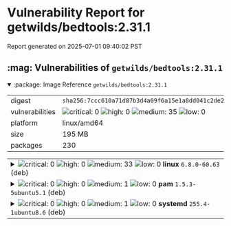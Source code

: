 # Vulnerability Report for getwilds/bedtools:2.31.1

Report generated on 2025-07-01 09:40:02 PST

<h2>:mag: Vulnerabilities of <code>getwilds/bedtools:2.31.1</code></h2>

<details open="true"><summary>:package: Image Reference</strong> <code>getwilds/bedtools:2.31.1</code></summary>
<table>
<tr><td>digest</td><td><code>sha256:7ccc610a71d87b3d4a09f6a15e1a8dd041c2de2ddb0b72423a915ae962785231</code></td><tr><tr><td>vulnerabilities</td><td><img alt="critical: 0" src="https://img.shields.io/badge/critical-0-lightgrey"/> <img alt="high: 0" src="https://img.shields.io/badge/high-0-lightgrey"/> <img alt="medium: 35" src="https://img.shields.io/badge/medium-35-fbb552"/> <img alt="low: 0" src="https://img.shields.io/badge/low-0-lightgrey"/> <!-- unspecified: 0 --></td></tr>
<tr><td>platform</td><td>linux/amd64</td></tr>
<tr><td>size</td><td>195 MB</td></tr>
<tr><td>packages</td><td>230</td></tr>
</table>
</details></table>
</details>

<table>
<tr><td valign="top">
<details><summary><img alt="critical: 0" src="https://img.shields.io/badge/C-0-lightgrey"/> <img alt="high: 0" src="https://img.shields.io/badge/H-0-lightgrey"/> <img alt="medium: 33" src="https://img.shields.io/badge/M-33-fbb552"/> <img alt="low: 0" src="https://img.shields.io/badge/L-0-lightgrey"/> <!-- unspecified: 0 --><strong>linux</strong> <code>6.8.0-60.63</code> (deb)</summary>

<small><code>pkg:deb/ubuntu/linux@6.8.0-60.63?os_distro=noble&os_name=ubuntu&os_version=24.04</code></small><br/>
<a href="https://scout.docker.com/v/CVE-2025-21692?s=ubuntu&n=linux&ns=ubuntu&t=deb&osn=ubuntu&osv=24.04&vr=%3C6.8.0-62.65"><img alt="medium 7.8: CVE--2025--21692" src="https://img.shields.io/badge/CVE--2025--21692-lightgrey?label=medium%207.8&labelColor=fbb552"/></a> 

<table>
<tr><td>Affected range</td><td><code><6.8.0-62.65</code></td></tr>
<tr><td>Fixed version</td><td><code>6.8.0-62.65</code></td></tr>
<tr><td>CVSS Score</td><td><code>7.8</code></td></tr>
<tr><td>CVSS Vector</td><td><code>CVSS:3.1/AV:L/AC:L/PR:L/UI:N/S:U/C:H/I:H/A:H</code></td></tr>
<tr><td>EPSS Score</td><td><code>0.030%</code></td></tr>
<tr><td>EPSS Percentile</td><td><code>7th percentile</code></td></tr>
</table>

<details><summary>Description</summary>
<blockquote>

In the Linux kernel, the following vulnerability has been resolved:  net: sched: fix ets qdisc OOB Indexing  Haowei Yan <g1042620637@gmail.com> found that ets_class_from_arg() can index an Out-Of-Bound class in ets_class_from_arg() when passed clid of 0. The overflow may cause local privilege escalation.  [   18.852298] ------------[ cut here ]------------ [   18.853271] UBSAN: array-index-out-of-bounds in net/sched/sch_ets.c:93:20 [   18.853743] index 18446744073709551615 is out of range for type 'ets_class [16]' [   18.854254] CPU: 0 UID: 0 PID: 1275 Comm: poc Not tainted 6.12.6-dirty #17 [   18.854821] Hardware name: QEMU Standard PC (i440FX + PIIX, 1996), BIOS 1.15.0-1 04/01/2014 [   18.856532] Call Trace: [   18.857441]  <TASK> [   18.858227]  dump_stack_lvl+0xc2/0xf0 [   18.859607]  dump_stack+0x10/0x20 [   18.860908]  __ubsan_handle_out_of_bounds+0xa7/0xf0 [   18.864022]  ets_class_change+0x3d6/0x3f0 [   18.864322]  tc_ctl_tclass+0x251/0x910 [   18.864587]  ? lock_acquire+0x5e/0x140 [   18.865113]  ? __mutex_lock+0x9c/0xe70 [   18.866009]  ? __mutex_lock+0xa34/0xe70 [   18.866401]  rtnetlink_rcv_msg+0x170/0x6f0 [   18.866806]  ? __lock_acquire+0x578/0xc10 [   18.867184]  ? __pfx_rtnetlink_rcv_msg+0x10/0x10 [   18.867503]  netlink_rcv_skb+0x59/0x110 [   18.867776]  rtnetlink_rcv+0x15/0x30 [   18.868159]  netlink_unicast+0x1c3/0x2b0 [   18.868440]  netlink_sendmsg+0x239/0x4b0 [   18.868721]  ____sys_sendmsg+0x3e2/0x410 [   18.869012]  ___sys_sendmsg+0x88/0xe0 [   18.869276]  ? rseq_ip_fixup+0x198/0x260 [   18.869563]  ? rseq_update_cpu_node_id+0x10a/0x190 [   18.869900]  ? trace_hardirqs_off+0x5a/0xd0 [   18.870196]  ? syscall_exit_to_user_mode+0xcc/0x220 [   18.870547]  ? do_syscall_64+0x93/0x150 [   18.870821]  ? __memcg_slab_free_hook+0x69/0x290 [   18.871157]  __sys_sendmsg+0x69/0xd0 [   18.871416]  __x64_sys_sendmsg+0x1d/0x30 [   18.871699]  x64_sys_call+0x9e2/0x2670 [   18.871979]  do_syscall_64+0x87/0x150 [   18.873280]  ? do_syscall_64+0x93/0x150 [   18.874742]  ? lock_release+0x7b/0x160 [   18.876157]  ? do_user_addr_fault+0x5ce/0x8f0 [   18.877833]  ? irqentry_exit_to_user_mode+0xc2/0x210 [   18.879608]  ? irqentry_exit+0x77/0xb0 [   18.879808]  ? clear_bhb_loop+0x15/0x70 [   18.880023]  ? clear_bhb_loop+0x15/0x70 [   18.880223]  ? clear_bhb_loop+0x15/0x70 [   18.880426]  entry_SYSCALL_64_after_hwframe+0x76/0x7e [   18.880683] RIP: 0033:0x44a957 [   18.880851] Code: ff ff e8 fc 00 00 00 66 2e 0f 1f 84 00 00 00 00 00 66 90 f3 0f 1e fa 64 8b 04 25 18 00 00 00 85 c0 75 10 b8 2e 00 00 00 0f 05 <48> 3d 00 f0 ff ff 77 51 c3 48 83 ec 28 89 54 24 1c 48 8974 24 10 [   18.881766] RSP: 002b:00007ffcdd00fad8 EFLAGS: 00000246 ORIG_RAX: 000000000000002e [   18.882149] RAX: ffffffffffffffda RBX: 00007ffcdd010db8 RCX: 000000000044a957 [   18.882507] RDX: 0000000000000000 RSI: 00007ffcdd00fb70 RDI: 0000000000000003 [   18.885037] RBP: 00007ffcdd010bc0 R08: 000000000703c770 R09: 000000000703c7c0 [   18.887203] R10: 0000000000000080 R11: 0000000000000246 R12: 0000000000000001 [   18.888026] R13: 00007ffcdd010da8 R14: 00000000004ca7d0 R15: 0000000000000001 [   18.888395]  </TASK> [   18.888610] ---[ end trace ]---

</blockquote>
</details>

<a href="https://scout.docker.com/v/CVE-2025-21680?s=ubuntu&n=linux&ns=ubuntu&t=deb&osn=ubuntu&osv=24.04&vr=%3C6.8.0-62.65"><img alt="medium 7.8: CVE--2025--21680" src="https://img.shields.io/badge/CVE--2025--21680-lightgrey?label=medium%207.8&labelColor=fbb552"/></a> 

<table>
<tr><td>Affected range</td><td><code><6.8.0-62.65</code></td></tr>
<tr><td>Fixed version</td><td><code>6.8.0-62.65</code></td></tr>
<tr><td>CVSS Score</td><td><code>7.8</code></td></tr>
<tr><td>CVSS Vector</td><td><code>CVSS:3.1/AV:L/AC:L/PR:L/UI:N/S:U/C:H/I:H/A:H</code></td></tr>
<tr><td>EPSS Score</td><td><code>0.018%</code></td></tr>
<tr><td>EPSS Percentile</td><td><code>3rd percentile</code></td></tr>
</table>

<details><summary>Description</summary>
<blockquote>

In the Linux kernel, the following vulnerability has been resolved:  pktgen: Avoid out-of-bounds access in get_imix_entries  Passing a sufficient amount of imix entries leads to invalid access to the pkt_dev->imix_entries array because of the incorrect boundary check.  UBSAN: array-index-out-of-bounds in net/core/pktgen.c:874:24 index 20 is out of range for type 'imix_pkt [20]' CPU: 2 PID: 1210 Comm: bash Not tainted 6.10.0-rc1 #121 Hardware name: QEMU Standard PC (i440FX + PIIX, 1996) Call Trace: <TASK> dump_stack_lvl lib/dump_stack.c:117 __ubsan_handle_out_of_bounds lib/ubsan.c:429 get_imix_entries net/core/pktgen.c:874 pktgen_if_write net/core/pktgen.c:1063 pde_write fs/proc/inode.c:334 proc_reg_write fs/proc/inode.c:346 vfs_write fs/read_write.c:593 ksys_write fs/read_write.c:644 do_syscall_64 arch/x86/entry/common.c:83 entry_SYSCALL_64_after_hwframe arch/x86/entry/entry_64.S:130  Found by Linux Verification Center (linuxtesting.org) with SVACE.  [ fp: allow to fill the array completely; minor changelog cleanup ]

</blockquote>
</details>

<a href="https://scout.docker.com/v/CVE-2024-57951?s=ubuntu&n=linux&ns=ubuntu&t=deb&osn=ubuntu&osv=24.04&vr=%3C6.8.0-62.65"><img alt="medium 7.8: CVE--2024--57951" src="https://img.shields.io/badge/CVE--2024--57951-lightgrey?label=medium%207.8&labelColor=fbb552"/></a> 

<table>
<tr><td>Affected range</td><td><code><6.8.0-62.65</code></td></tr>
<tr><td>Fixed version</td><td><code>6.8.0-62.65</code></td></tr>
<tr><td>CVSS Score</td><td><code>7.8</code></td></tr>
<tr><td>CVSS Vector</td><td><code>CVSS:3.1/AV:L/AC:L/PR:L/UI:N/S:U/C:H/I:H/A:H</code></td></tr>
<tr><td>EPSS Score</td><td><code>0.031%</code></td></tr>
<tr><td>EPSS Percentile</td><td><code>7th percentile</code></td></tr>
</table>

<details><summary>Description</summary>
<blockquote>

In the Linux kernel, the following vulnerability has been resolved:  hrtimers: Handle CPU state correctly on hotplug  Consider a scenario where a CPU transitions from CPUHP_ONLINE to halfway through a CPU hotunplug down to CPUHP_HRTIMERS_PREPARE, and then back to CPUHP_ONLINE:  Since hrtimers_prepare_cpu() does not run, cpu_base.hres_active remains set to 1 throughout. However, during a CPU unplug operation, the tick and the clockevents are shut down at CPUHP_AP_TICK_DYING. On return to the online state, for instance CFS incorrectly assumes that the hrtick is already active, and the chance of the clockevent device to transition to oneshot mode is also lost forever for the CPU, unless it goes back to a lower state than CPUHP_HRTIMERS_PREPARE once.  This round-trip reveals another issue; cpu_base.online is not set to 1 after the transition, which appears as a WARN_ON_ONCE in enqueue_hrtimer().  Aside of that, the bulk of the per CPU state is not reset either, which means there are dangling pointers in the worst case.  Address this by adding a corresponding startup() callback, which resets the stale per CPU state and sets the online flag.  [ tglx: Make the new callback unconditionally available, remove the online modification in the prepare() callback and clear the remaining state in the starting callback instead of the prepare callback ]

</blockquote>
</details>

<a href="https://scout.docker.com/v/CVE-2025-21699?s=ubuntu&n=linux&ns=ubuntu&t=deb&osn=ubuntu&osv=24.04&vr=%3C6.8.0-62.65"><img alt="medium 5.5: CVE--2025--21699" src="https://img.shields.io/badge/CVE--2025--21699-lightgrey?label=medium%205.5&labelColor=fbb552"/></a> 

<table>
<tr><td>Affected range</td><td><code><6.8.0-62.65</code></td></tr>
<tr><td>Fixed version</td><td><code>6.8.0-62.65</code></td></tr>
<tr><td>CVSS Score</td><td><code>5.5</code></td></tr>
<tr><td>CVSS Vector</td><td><code>CVSS:3.1/AV:L/AC:L/PR:L/UI:N/S:U/C:N/I:N/A:H</code></td></tr>
<tr><td>EPSS Score</td><td><code>0.029%</code></td></tr>
<tr><td>EPSS Percentile</td><td><code>6th percentile</code></td></tr>
</table>

<details><summary>Description</summary>
<blockquote>

In the Linux kernel, the following vulnerability has been resolved:  gfs2: Truncate address space when flipping GFS2_DIF_JDATA flag  Truncate an inode's address space when flipping the GFS2_DIF_JDATA flag: depending on that flag, the pages in the address space will either use buffer heads or iomap_folio_state structs, and we cannot mix the two.

</blockquote>
</details>

<a href="https://scout.docker.com/v/CVE-2025-21697?s=ubuntu&n=linux&ns=ubuntu&t=deb&osn=ubuntu&osv=24.04&vr=%3C6.8.0-62.65"><img alt="medium 5.5: CVE--2025--21697" src="https://img.shields.io/badge/CVE--2025--21697-lightgrey?label=medium%205.5&labelColor=fbb552"/></a> 

<table>
<tr><td>Affected range</td><td><code><6.8.0-62.65</code></td></tr>
<tr><td>Fixed version</td><td><code>6.8.0-62.65</code></td></tr>
<tr><td>CVSS Score</td><td><code>5.5</code></td></tr>
<tr><td>CVSS Vector</td><td><code>CVSS:3.1/AV:L/AC:L/PR:L/UI:N/S:U/C:N/I:N/A:H</code></td></tr>
<tr><td>EPSS Score</td><td><code>0.029%</code></td></tr>
<tr><td>EPSS Percentile</td><td><code>6th percentile</code></td></tr>
</table>

<details><summary>Description</summary>
<blockquote>

In the Linux kernel, the following vulnerability has been resolved:  drm/v3d: Ensure job pointer is set to NULL after job completion  After a job completes, the corresponding pointer in the device must be set to NULL. Failing to do so triggers a warning when unloading the driver, as it appears the job is still active. To prevent this, assign the job pointer to NULL after completing the job, indicating the job has finished.

</blockquote>
</details>

<a href="https://scout.docker.com/v/CVE-2025-21694?s=ubuntu&n=linux&ns=ubuntu&t=deb&osn=ubuntu&osv=24.04&vr=%3C6.8.0-62.65"><img alt="medium 5.5: CVE--2025--21694" src="https://img.shields.io/badge/CVE--2025--21694-lightgrey?label=medium%205.5&labelColor=fbb552"/></a> 

<table>
<tr><td>Affected range</td><td><code><6.8.0-62.65</code></td></tr>
<tr><td>Fixed version</td><td><code>6.8.0-62.65</code></td></tr>
<tr><td>CVSS Score</td><td><code>5.5</code></td></tr>
<tr><td>CVSS Vector</td><td><code>CVSS:3.1/AV:L/AC:L/PR:L/UI:N/S:U/C:N/I:N/A:H</code></td></tr>
<tr><td>EPSS Score</td><td><code>0.029%</code></td></tr>
<tr><td>EPSS Percentile</td><td><code>6th percentile</code></td></tr>
</table>

<details><summary>Description</summary>
<blockquote>

In the Linux kernel, the following vulnerability has been resolved:  fs/proc: fix softlockup in __read_vmcore (part 2)  Since commit 5cbcb62dddf5 ("fs/proc: fix softlockup in __read_vmcore") the number of softlockups in __read_vmcore at kdump time have gone down, but they still happen sometimes.  In a memory constrained environment like the kdump image, a softlockup is not just a harmless message, but it can interfere with things like RCU freeing memory, causing the crashdump to get stuck.  The second loop in __read_vmcore has a lot more opportunities for natural sleep points, like scheduling out while waiting for a data write to happen, but apparently that is not always enough.  Add a cond_resched() to the second loop in __read_vmcore to (hopefully) get rid of the softlockups.

</blockquote>
</details>

<a href="https://scout.docker.com/v/CVE-2025-21690?s=ubuntu&n=linux&ns=ubuntu&t=deb&osn=ubuntu&osv=24.04&vr=%3C6.8.0-62.65"><img alt="medium 5.5: CVE--2025--21690" src="https://img.shields.io/badge/CVE--2025--21690-lightgrey?label=medium%205.5&labelColor=fbb552"/></a> 

<table>
<tr><td>Affected range</td><td><code><6.8.0-62.65</code></td></tr>
<tr><td>Fixed version</td><td><code>6.8.0-62.65</code></td></tr>
<tr><td>CVSS Score</td><td><code>5.5</code></td></tr>
<tr><td>CVSS Vector</td><td><code>CVSS:3.1/AV:L/AC:L/PR:L/UI:N/S:U/C:N/I:N/A:H</code></td></tr>
<tr><td>EPSS Score</td><td><code>0.071%</code></td></tr>
<tr><td>EPSS Percentile</td><td><code>22nd percentile</code></td></tr>
</table>

<details><summary>Description</summary>
<blockquote>

In the Linux kernel, the following vulnerability has been resolved:  scsi: storvsc: Ratelimit warning logs to prevent VM denial of service  If there's a persistent error in the hypervisor, the SCSI warning for failed I/O can flood the kernel log and max out CPU utilization, preventing troubleshooting from the VM side. Ratelimit the warning so it doesn't DoS the VM.

</blockquote>
</details>

<a href="https://scout.docker.com/v/CVE-2025-21689?s=ubuntu&n=linux&ns=ubuntu&t=deb&osn=ubuntu&osv=24.04&vr=%3C6.8.0-62.65"><img alt="medium 5.5: CVE--2025--21689" src="https://img.shields.io/badge/CVE--2025--21689-lightgrey?label=medium%205.5&labelColor=fbb552"/></a> 

<table>
<tr><td>Affected range</td><td><code><6.8.0-62.65</code></td></tr>
<tr><td>Fixed version</td><td><code>6.8.0-62.65</code></td></tr>
<tr><td>CVSS Score</td><td><code>5.5</code></td></tr>
<tr><td>CVSS Vector</td><td><code>CVSS:3.1/AV:L/AC:L/PR:L/UI:N/S:U/C:N/I:N/A:H</code></td></tr>
<tr><td>EPSS Score</td><td><code>0.029%</code></td></tr>
<tr><td>EPSS Percentile</td><td><code>6th percentile</code></td></tr>
</table>

<details><summary>Description</summary>
<blockquote>

In the Linux kernel, the following vulnerability has been resolved:  USB: serial: quatech2: fix null-ptr-deref in qt2_process_read_urb()  This patch addresses a null-ptr-deref in qt2_process_read_urb() due to an incorrect bounds check in the following:  if (newport > serial->num_ports) { dev_err(&port->dev, "%s - port change to invalid port: %i\n", __func__, newport); break; }  The condition doesn't account for the valid range of the serial->port buffer, which is from 0 to serial->num_ports - 1. When newport is equal to serial->num_ports, the assignment of "port" in the following code is out-of-bounds and NULL:  serial_priv->current_port = newport; port = serial->port[serial_priv->current_port];  The fix checks if newport is greater than or equal to serial->num_ports indicating it is out-of-bounds.

</blockquote>
</details>

<a href="https://scout.docker.com/v/CVE-2025-21684?s=ubuntu&n=linux&ns=ubuntu&t=deb&osn=ubuntu&osv=24.04&vr=%3C6.8.0-62.65"><img alt="medium 5.5: CVE--2025--21684" src="https://img.shields.io/badge/CVE--2025--21684-lightgrey?label=medium%205.5&labelColor=fbb552"/></a> 

<table>
<tr><td>Affected range</td><td><code><6.8.0-62.65</code></td></tr>
<tr><td>Fixed version</td><td><code>6.8.0-62.65</code></td></tr>
<tr><td>CVSS Score</td><td><code>5.5</code></td></tr>
<tr><td>CVSS Vector</td><td><code>CVSS:3.1/AV:L/AC:L/PR:L/UI:N/S:U/C:N/I:N/A:H</code></td></tr>
<tr><td>EPSS Score</td><td><code>0.009%</code></td></tr>
<tr><td>EPSS Percentile</td><td><code>1st percentile</code></td></tr>
</table>

<details><summary>Description</summary>
<blockquote>

In the Linux kernel, the following vulnerability has been resolved:  gpio: xilinx: Convert gpio_lock to raw spinlock  irq_chip functions may be called in raw spinlock context. Therefore, we must also use a raw spinlock for our own internal locking.  This fixes the following lockdep splat:  [    5.349336] ============================= [    5.353349] [ BUG: Invalid wait context ] [    5.357361] 6.13.0-rc5+ #69 Tainted: G        W [    5.363031] ----------------------------- [    5.367045] kworker/u17:1/44 is trying to lock: [    5.371587] ffffff88018b02c0 (&chip->gpio_lock){....}-{3:3}, at: xgpio_irq_unmask (drivers/gpio/gpio-xilinx.c:433 (discriminator 8)) [    5.380079] other info that might help us debug this: [    5.385138] context-{5:5} [    5.387762] 5 locks held by kworker/u17:1/44: [    5.392123] #0: ffffff8800014958 ((wq_completion)events_unbound){+.+.}-{0:0}, at: process_one_work (kernel/workqueue.c:3204) [    5.402260] #1: ffffffc082fcbdd8 (deferred_probe_work){+.+.}-{0:0}, at: process_one_work (kernel/workqueue.c:3205) [    5.411528] #2: ffffff880172c900 (&dev->mutex){....}-{4:4}, at: __device_attach (drivers/base/dd.c:1006) [    5.419929] #3: ffffff88039c8268 (request_class#2){+.+.}-{4:4}, at: __setup_irq (kernel/irq/internals.h:156 kernel/irq/manage.c:1596) [    5.428331] #4: ffffff88039c80c8 (lock_class#2){....}-{2:2}, at: __setup_irq (kernel/irq/manage.c:1614) [    5.436472] stack backtrace: [    5.439359] CPU: 2 UID: 0 PID: 44 Comm: kworker/u17:1 Tainted: G W          6.13.0-rc5+ #69 [    5.448690] Tainted: [W]=WARN [    5.451656] Hardware name: xlnx,zynqmp (DT) [    5.455845] Workqueue: events_unbound deferred_probe_work_func [    5.461699] Call trace: [    5.464147] show_stack+0x18/0x24 C [    5.467821] dump_stack_lvl (lib/dump_stack.c:123) [    5.471501] dump_stack (lib/dump_stack.c:130) [    5.474824] __lock_acquire (kernel/locking/lockdep.c:4828 kernel/locking/lockdep.c:4898 kernel/locking/lockdep.c:5176) [    5.478758] lock_acquire (arch/arm64/include/asm/percpu.h:40 kernel/locking/lockdep.c:467 kernel/locking/lockdep.c:5851 kernel/locking/lockdep.c:5814) [    5.482429] _raw_spin_lock_irqsave (include/linux/spinlock_api_smp.h:111 kernel/locking/spinlock.c:162) [    5.486797] xgpio_irq_unmask (drivers/gpio/gpio-xilinx.c:433 (discriminator 8)) [    5.490737] irq_enable (kernel/irq/internals.h:236 kernel/irq/chip.c:170 kernel/irq/chip.c:439 kernel/irq/chip.c:432 kernel/irq/chip.c:345) [    5.494060] __irq_startup (kernel/irq/internals.h:241 kernel/irq/chip.c:180 kernel/irq/chip.c:250) [    5.497645] irq_startup (kernel/irq/chip.c:270) [    5.501143] __setup_irq (kernel/irq/manage.c:1807) [    5.504728] request_threaded_irq (kernel/irq/manage.c:2208)

</blockquote>
</details>

<a href="https://scout.docker.com/v/CVE-2025-21683?s=ubuntu&n=linux&ns=ubuntu&t=deb&osn=ubuntu&osv=24.04&vr=%3C6.8.0-62.65"><img alt="medium 5.5: CVE--2025--21683" src="https://img.shields.io/badge/CVE--2025--21683-lightgrey?label=medium%205.5&labelColor=fbb552"/></a> 

<table>
<tr><td>Affected range</td><td><code><6.8.0-62.65</code></td></tr>
<tr><td>Fixed version</td><td><code>6.8.0-62.65</code></td></tr>
<tr><td>CVSS Score</td><td><code>5.5</code></td></tr>
<tr><td>CVSS Vector</td><td><code>CVSS:3.1/AV:L/AC:L/PR:L/UI:N/S:U/C:N/I:N/A:H</code></td></tr>
<tr><td>EPSS Score</td><td><code>0.027%</code></td></tr>
<tr><td>EPSS Percentile</td><td><code>6th percentile</code></td></tr>
</table>

<details><summary>Description</summary>
<blockquote>

In the Linux kernel, the following vulnerability has been resolved:  bpf: Fix bpf_sk_select_reuseport() memory leak  As pointed out in the original comment, lookup in sockmap can return a TCP ESTABLISHED socket. Such TCP socket may have had SO_ATTACH_REUSEPORT_EBPF set before it was ESTABLISHED. In other words, a non-NULL sk_reuseport_cb does not imply a non-refcounted socket.  Drop sk's reference in both error paths.  unreferenced object 0xffff888101911800 (size 2048): comm "test_progs", pid 44109, jiffies 4297131437 hex dump (first 32 bytes): 00 00 00 00 00 00 00 00 00 00 00 00 00 00 00 00  ................ 80 00 01 00 00 00 00 00 00 00 00 00 00 00 00 00  ................ backtrace (crc 9336483b): __kmalloc_noprof+0x3bf/0x560 __reuseport_alloc+0x1d/0x40 reuseport_alloc+0xca/0x150 reuseport_attach_prog+0x87/0x140 sk_reuseport_attach_bpf+0xc8/0x100 sk_setsockopt+0x1181/0x1990 do_sock_setsockopt+0x12b/0x160 __sys_setsockopt+0x7b/0xc0 __x64_sys_setsockopt+0x1b/0x30 do_syscall_64+0x93/0x180 entry_SYSCALL_64_after_hwframe+0x76/0x7e

</blockquote>
</details>

<a href="https://scout.docker.com/v/CVE-2025-21682?s=ubuntu&n=linux&ns=ubuntu&t=deb&osn=ubuntu&osv=24.04&vr=%3C6.8.0-62.65"><img alt="medium 5.5: CVE--2025--21682" src="https://img.shields.io/badge/CVE--2025--21682-lightgrey?label=medium%205.5&labelColor=fbb552"/></a> 

<table>
<tr><td>Affected range</td><td><code><6.8.0-62.65</code></td></tr>
<tr><td>Fixed version</td><td><code>6.8.0-62.65</code></td></tr>
<tr><td>CVSS Score</td><td><code>5.5</code></td></tr>
<tr><td>CVSS Vector</td><td><code>CVSS:3.1/AV:L/AC:L/PR:L/UI:N/S:U/C:N/I:N/A:H</code></td></tr>
<tr><td>EPSS Score</td><td><code>0.020%</code></td></tr>
<tr><td>EPSS Percentile</td><td><code>3rd percentile</code></td></tr>
</table>

<details><summary>Description</summary>
<blockquote>

In the Linux kernel, the following vulnerability has been resolved:  eth: bnxt: always recalculate features after XDP clearing, fix null-deref  Recalculate features when XDP is detached.  Before: # ip li set dev eth0 xdp obj xdp_dummy.bpf.o sec xdp # ip li set dev eth0 xdp off # ethtool -k eth0 | grep gro rx-gro-hw: off [requested on]  After: # ip li set dev eth0 xdp obj xdp_dummy.bpf.o sec xdp # ip li set dev eth0 xdp off # ethtool -k eth0 | grep gro rx-gro-hw: on  The fact that HW-GRO doesn't get re-enabled automatically is just a minor annoyance. The real issue is that the features will randomly come back during another reconfiguration which just happens to invoke netdev_update_features(). The driver doesn't handle reconfiguring two things at a time very robustly.  Starting with commit 98ba1d931f61 ("bnxt_en: Fix RSS logic in __bnxt_reserve_rings()") we only reconfigure the RSS hash table if the "effective" number of Rx rings has changed. If HW-GRO is enabled "effective" number of rings is 2x what user sees. So if we are in the bad state, with HW-GRO re-enablement "pending" after XDP off, and we lower the rings by / 2 - the HW-GRO rings doing 2x and the ethtool -L doing / 2 may cancel each other out, and the:  if (old_rx_rings != bp->hw_resc.resv_rx_rings &&  condition in __bnxt_reserve_rings() will be false. The RSS map won't get updated, and we'll crash with:  BUG: kernel NULL pointer dereference, address: 0000000000000168 RIP: 0010:__bnxt_hwrm_vnic_set_rss+0x13a/0x1a0 bnxt_hwrm_vnic_rss_cfg_p5+0x47/0x180 __bnxt_setup_vnic_p5+0x58/0x110 bnxt_init_nic+0xb72/0xf50 __bnxt_open_nic+0x40d/0xab0 bnxt_open_nic+0x2b/0x60 ethtool_set_channels+0x18c/0x1d0  As we try to access a freed ring.  The issue is present since XDP support was added, really, but prior to commit 98ba1d931f61 ("bnxt_en: Fix RSS logic in __bnxt_reserve_rings()") it wasn't causing major issues.

</blockquote>
</details>

<a href="https://scout.docker.com/v/CVE-2025-21681?s=ubuntu&n=linux&ns=ubuntu&t=deb&osn=ubuntu&osv=24.04&vr=%3C6.8.0-62.65"><img alt="medium 5.5: CVE--2025--21681" src="https://img.shields.io/badge/CVE--2025--21681-lightgrey?label=medium%205.5&labelColor=fbb552"/></a> 

<table>
<tr><td>Affected range</td><td><code><6.8.0-62.65</code></td></tr>
<tr><td>Fixed version</td><td><code>6.8.0-62.65</code></td></tr>
<tr><td>CVSS Score</td><td><code>5.5</code></td></tr>
<tr><td>CVSS Vector</td><td><code>CVSS:3.1/AV:L/AC:L/PR:L/UI:N/S:U/C:N/I:N/A:H</code></td></tr>
<tr><td>EPSS Score</td><td><code>0.018%</code></td></tr>
<tr><td>EPSS Percentile</td><td><code>3rd percentile</code></td></tr>
</table>

<details><summary>Description</summary>
<blockquote>

In the Linux kernel, the following vulnerability has been resolved:  openvswitch: fix lockup on tx to unregistering netdev with carrier  Commit in a fixes tag attempted to fix the issue in the following sequence of calls:  do_output -> ovs_vport_send -> dev_queue_xmit -> __dev_queue_xmit -> netdev_core_pick_tx -> skb_tx_hash  When device is unregistering, the 'dev->real_num_tx_queues' goes to zero and the 'while (unlikely(hash >= qcount))' loop inside the 'skb_tx_hash' becomes infinite, locking up the core forever.  But unfortunately, checking just the carrier status is not enough to fix the issue, because some devices may still be in unregistering state while reporting carrier status OK.  One example of such device is a net/dummy.  It sets carrier ON on start, but it doesn't implement .ndo_stop to set the carrier off. And it makes sense, because dummy doesn't really have a carrier. Therefore, while this device is unregistering, it's still easy to hit the infinite loop in the skb_tx_hash() from the OVS datapath.  There might be other drivers that do the same, but dummy by itself is important for the OVS ecosystem, because it is frequently used as a packet sink for tcpdump while debugging OVS deployments.  And when the issue is hit, the only way to recover is to reboot.  Fix that by also checking if the device is running.  The running state is handled by the net core during unregistering, so it covers unregistering case better, and we don't really need to send packets to devices that are not running anyway.  While only checking the running state might be enough, the carrier check is preserved.  The running and the carrier states seem disjoined throughout the code and different drivers.  And other core functions like __dev_direct_xmit() check both before attempting to transmit a packet.  So, it seems safer to check both flags in OVS as well.

</blockquote>
</details>

<a href="https://scout.docker.com/v/CVE-2025-21676?s=ubuntu&n=linux&ns=ubuntu&t=deb&osn=ubuntu&osv=24.04&vr=%3C6.8.0-62.65"><img alt="medium 5.5: CVE--2025--21676" src="https://img.shields.io/badge/CVE--2025--21676-lightgrey?label=medium%205.5&labelColor=fbb552"/></a> 

<table>
<tr><td>Affected range</td><td><code><6.8.0-62.65</code></td></tr>
<tr><td>Fixed version</td><td><code>6.8.0-62.65</code></td></tr>
<tr><td>CVSS Score</td><td><code>5.5</code></td></tr>
<tr><td>CVSS Vector</td><td><code>CVSS:3.1/AV:L/AC:L/PR:L/UI:N/S:U/C:N/I:N/A:H</code></td></tr>
<tr><td>EPSS Score</td><td><code>0.018%</code></td></tr>
<tr><td>EPSS Percentile</td><td><code>3rd percentile</code></td></tr>
</table>

<details><summary>Description</summary>
<blockquote>

In the Linux kernel, the following vulnerability has been resolved:  net: fec: handle page_pool_dev_alloc_pages error  The fec_enet_update_cbd function calls page_pool_dev_alloc_pages but did not handle the case when it returned NULL. There was a WARN_ON(!new_page) but it would still proceed to use the NULL pointer and then crash.  This case does seem somewhat rare but when the system is under memory pressure it can happen. One case where I can duplicate this with some frequency is when writing over a smbd share to a SATA HDD attached to an imx6q.  Setting /proc/sys/vm/min_free_kbytes to higher values also seems to solve the problem for my test case. But it still seems wrong that the fec driver ignores the memory allocation error and can crash.  This commit handles the allocation error by dropping the current packet.

</blockquote>
</details>

<a href="https://scout.docker.com/v/CVE-2025-21675?s=ubuntu&n=linux&ns=ubuntu&t=deb&osn=ubuntu&osv=24.04&vr=%3C6.8.0-62.65"><img alt="medium 5.5: CVE--2025--21675" src="https://img.shields.io/badge/CVE--2025--21675-lightgrey?label=medium%205.5&labelColor=fbb552"/></a> 

<table>
<tr><td>Affected range</td><td><code><6.8.0-62.65</code></td></tr>
<tr><td>Fixed version</td><td><code>6.8.0-62.65</code></td></tr>
<tr><td>CVSS Score</td><td><code>5.5</code></td></tr>
<tr><td>CVSS Vector</td><td><code>CVSS:3.1/AV:L/AC:L/PR:L/UI:N/S:U/C:N/I:N/A:H</code></td></tr>
<tr><td>EPSS Score</td><td><code>0.022%</code></td></tr>
<tr><td>EPSS Percentile</td><td><code>4th percentile</code></td></tr>
</table>

<details><summary>Description</summary>
<blockquote>

In the Linux kernel, the following vulnerability has been resolved:  net/mlx5: Clear port select structure when fail to create  Clear the port select structure on error so no stale values left after definers are destroyed. That's because the mlx5_lag_destroy_definers() always try to destroy all lag definers in the tt_map, so in the flow below lag definers get double-destroyed and cause kernel crash:  mlx5_lag_port_sel_create() mlx5_lag_create_definers() mlx5_lag_create_definer()     <- Failed on tt 1 mlx5_lag_destroy_definers() <- definers[tt=0] gets destroyed mlx5_lag_port_sel_create() mlx5_lag_create_definers() mlx5_lag_create_definer()     <- Failed on tt 0 mlx5_lag_destroy_definers() <- definers[tt=0] gets double-destroyed  Unable to handle kernel NULL pointer dereference at virtual address 0000000000000008 Mem abort info: ESR = 0x0000000096000005 EC = 0x25: DABT (current EL), IL = 32 bits SET = 0, FnV = 0 EA = 0, S1PTW = 0 FSC = 0x05: level 1 translation fault Data abort info: ISV = 0, ISS = 0x00000005, ISS2 = 0x00000000 CM = 0, WnR = 0, TnD = 0, TagAccess = 0 GCS = 0, Overlay = 0, DirtyBit = 0, Xs = 0 user pgtable: 64k pages, 48-bit VAs, pgdp=0000000112ce2e00 [0000000000000008] pgd=0000000000000000, p4d=0000000000000000, pud=0000000000000000 Internal error: Oops: 0000000096000005 [#1] PREEMPT SMP Modules linked in: iptable_raw bonding ip_gre ip6_gre gre ip6_tunnel tunnel6 geneve ip6_udp_tunnel udp_tunnel ipip tunnel4 ip_tunnel rdma_ucm(OE) rdma_cm(OE) iw_cm(OE) ib_ipoib(OE) ib_cm(OE) ib_umad(OE) mlx5_ib(OE) ib_uverbs(OE) mlx5_fwctl(OE) fwctl(OE) mlx5_core(OE) mlxdevm(OE) ib_core(OE) mlxfw(OE) memtrack(OE) mlx_compat(OE) openvswitch nsh nf_conncount psample xt_conntrack xt_MASQUERADE nf_conntrack_netlink nfnetlink xfrm_user xfrm_algo xt_addrtype iptable_filter iptable_nat nf_nat nf_conntrack nf_defrag_ipv6 nf_defrag_ipv4 br_netfilter bridge stp llc netconsole overlay efi_pstore sch_fq_codel zram ip_tables crct10dif_ce qemu_fw_cfg fuse ipv6 crc_ccitt [last unloaded: mlx_compat(OE)] CPU: 3 UID: 0 PID: 217 Comm: kworker/u53:2 Tainted: G           OE 6.11.0+ #2 Tainted: [O]=OOT_MODULE, [E]=UNSIGNED_MODULE Hardware name: QEMU KVM Virtual Machine, BIOS 0.0.0 02/06/2015 Workqueue: mlx5_lag mlx5_do_bond_work [mlx5_core] pstate: 60400005 (nZCv daif +PAN -UAO -TCO -DIT -SSBS BTYPE=--) pc : mlx5_del_flow_rules+0x24/0x2c0 [mlx5_core] lr : mlx5_lag_destroy_definer+0x54/0x100 [mlx5_core] sp : ffff800085fafb00 x29: ffff800085fafb00 x28: ffff0000da0c8000 x27: 0000000000000000 x26: ffff0000da0c8000 x25: ffff0000da0c8000 x24: ffff0000da0c8000 x23: ffff0000c31f81a0 x22: 0400000000000000 x21: ffff0000da0c8000 x20: 0000000000000000 x19: 0000000000000001 x18: 0000000000000000 x17: 0000000000000000 x16: 0000000000000000 x15: 0000ffff8b0c9350 x14: 0000000000000000 x13: ffff800081390d18 x12: ffff800081dc3cc0 x11: 0000000000000001 x10: 0000000000000b10 x9 : ffff80007ab7304c x8 : ffff0000d00711f0 x7 : 0000000000000004 x6 : 0000000000000190 x5 : ffff00027edb3010 x4 : 0000000000000000 x3 : 0000000000000000 x2 : ffff0000d39b8000 x1 : ffff0000d39b8000 x0 : 0400000000000000 Call trace: mlx5_del_flow_rules+0x24/0x2c0 [mlx5_core] mlx5_lag_destroy_definer+0x54/0x100 [mlx5_core] mlx5_lag_destroy_definers+0xa0/0x108 [mlx5_core] mlx5_lag_port_sel_create+0x2d4/0x6f8 [mlx5_core] mlx5_activate_lag+0x60c/0x6f8 [mlx5_core] mlx5_do_bond_work+0x284/0x5c8 [mlx5_core] process_one_work+0x170/0x3e0 worker_thread+0x2d8/0x3e0 kthread+0x11c/0x128 ret_from_fork+0x10/0x20 Code: a9025bf5 aa0003f6 a90363f7 f90023f9 (f9400400) ---[ end trace 0000000000000000 ]---

</blockquote>
</details>

<a href="https://scout.docker.com/v/CVE-2025-21674?s=ubuntu&n=linux&ns=ubuntu&t=deb&osn=ubuntu&osv=24.04&vr=%3C6.8.0-62.65"><img alt="medium 5.5: CVE--2025--21674" src="https://img.shields.io/badge/CVE--2025--21674-lightgrey?label=medium%205.5&labelColor=fbb552"/></a> 

<table>
<tr><td>Affected range</td><td><code><6.8.0-62.65</code></td></tr>
<tr><td>Fixed version</td><td><code>6.8.0-62.65</code></td></tr>
<tr><td>CVSS Score</td><td><code>5.5</code></td></tr>
<tr><td>CVSS Vector</td><td><code>CVSS:3.1/AV:L/AC:L/PR:L/UI:N/S:U/C:N/I:N/A:H</code></td></tr>
<tr><td>EPSS Score</td><td><code>0.014%</code></td></tr>
<tr><td>EPSS Percentile</td><td><code>2nd percentile</code></td></tr>
</table>

<details><summary>Description</summary>
<blockquote>

In the Linux kernel, the following vulnerability has been resolved:  net/mlx5e: Fix inversion dependency warning while enabling IPsec tunnel  Attempt to enable IPsec packet offload in tunnel mode in debug kernel generates the following kernel panic, which is happening due to two issues: 1. In SA add section, the should be _bh() variant when marking SA mode. 2. There is not needed flush_workqueue in SA delete routine. It is not needed as at this stage as it is removed from SADB and the running work will be canceled later in SA free.  ===================================================== WARNING: SOFTIRQ-safe -> SOFTIRQ-unsafe lock order detected 6.12.0+ #4 Not tainted ----------------------------------------------------- charon/1337 [HC0[0]:SC0[4]:HE1:SE0] is trying to acquire: ffff88810f365020 (&xa->xa_lock#24){+.+.}-{3:3}, at: mlx5e_xfrm_del_state+0xca/0x1e0 [mlx5_core]  and this task is already holding: ffff88813e0f0d48 (&x->lock){+.-.}-{3:3}, at: xfrm_state_delete+0x16/0x30 which would create a new lock dependency: (&x->lock){+.-.}-{3:3} -> (&xa->xa_lock#24){+.+.}-{3:3}  but this new dependency connects a SOFTIRQ-irq-safe lock: (&x->lock){+.-.}-{3:3}  ... which became SOFTIRQ-irq-safe at: lock_acquire+0x1be/0x520 _raw_spin_lock_bh+0x34/0x40 xfrm_timer_handler+0x91/0xd70 __hrtimer_run_queues+0x1dd/0xa60 hrtimer_run_softirq+0x146/0x2e0 handle_softirqs+0x266/0x860 irq_exit_rcu+0x115/0x1a0 sysvec_apic_timer_interrupt+0x6e/0x90 asm_sysvec_apic_timer_interrupt+0x16/0x20 default_idle+0x13/0x20 default_idle_call+0x67/0xa0 do_idle+0x2da/0x320 cpu_startup_entry+0x50/0x60 start_secondary+0x213/0x2a0 common_startup_64+0x129/0x138  to a SOFTIRQ-irq-unsafe lock: (&xa->xa_lock#24){+.+.}-{3:3}  ... which became SOFTIRQ-irq-unsafe at: ... lock_acquire+0x1be/0x520 _raw_spin_lock+0x2c/0x40 xa_set_mark+0x70/0x110 mlx5e_xfrm_add_state+0xe48/0x2290 [mlx5_core] xfrm_dev_state_add+0x3bb/0xd70 xfrm_add_sa+0x2451/0x4a90 xfrm_user_rcv_msg+0x493/0x880 netlink_rcv_skb+0x12e/0x380 xfrm_netlink_rcv+0x6d/0x90 netlink_unicast+0x42f/0x740 netlink_sendmsg+0x745/0xbe0 __sock_sendmsg+0xc5/0x190 __sys_sendto+0x1fe/0x2c0 __x64_sys_sendto+0xdc/0x1b0 do_syscall_64+0x6d/0x140 entry_SYSCALL_64_after_hwframe+0x4b/0x53  other info that might help us debug this:  Possible interrupt unsafe locking scenario:  CPU0                    CPU1 ----                    ---- lock(&xa->xa_lock#24); local_irq_disable(); lock(&x->lock); lock(&xa->xa_lock#24); <Interrupt> lock(&x->lock);  *** DEADLOCK ***  2 locks held by charon/1337: #0: ffffffff87f8f858 (&net->xfrm.xfrm_cfg_mutex){+.+.}-{4:4}, at: xfrm_netlink_rcv+0x5e/0x90 #1: ffff88813e0f0d48 (&x->lock){+.-.}-{3:3}, at: xfrm_state_delete+0x16/0x30  the dependencies between SOFTIRQ-irq-safe lock and the holding lock: -> (&x->lock){+.-.}-{3:3} ops: 29 { HARDIRQ-ON-W at: lock_acquire+0x1be/0x520 _raw_spin_lock_bh+0x34/0x40 xfrm_alloc_spi+0xc0/0xe60 xfrm_alloc_userspi+0x5f6/0xbc0 xfrm_user_rcv_msg+0x493/0x880 netlink_rcv_skb+0x12e/0x380 xfrm_netlink_rcv+0x6d/0x90 netlink_unicast+0x42f/0x740 netlink_sendmsg+0x745/0xbe0 __sock_sendmsg+0xc5/0x190 __sys_sendto+0x1fe/0x2c0 __x64_sys_sendto+0xdc/0x1b0 do_syscall_64+0x6d/0x140 entry_SYSCALL_64_after_hwframe+0x4b/0x53 IN-SOFTIRQ-W at: lock_acquire+0x1be/0x520 _raw_spin_lock_bh+0x34/0x40 xfrm_timer_handler+0x91/0xd70 __hrtimer_run_queues+0x1dd/0xa60  ---truncated---

</blockquote>
</details>

<a href="https://scout.docker.com/v/CVE-2025-21673?s=ubuntu&n=linux&ns=ubuntu&t=deb&osn=ubuntu&osv=24.04&vr=%3C6.8.0-62.65"><img alt="medium 5.5: CVE--2025--21673" src="https://img.shields.io/badge/CVE--2025--21673-lightgrey?label=medium%205.5&labelColor=fbb552"/></a> 

<table>
<tr><td>Affected range</td><td><code><6.8.0-62.65</code></td></tr>
<tr><td>Fixed version</td><td><code>6.8.0-62.65</code></td></tr>
<tr><td>CVSS Score</td><td><code>5.5</code></td></tr>
<tr><td>CVSS Vector</td><td><code>CVSS:3.1/AV:L/AC:L/PR:L/UI:N/S:U/C:N/I:N/A:H</code></td></tr>
<tr><td>EPSS Score</td><td><code>0.018%</code></td></tr>
<tr><td>EPSS Percentile</td><td><code>3rd percentile</code></td></tr>
</table>

<details><summary>Description</summary>
<blockquote>

In the Linux kernel, the following vulnerability has been resolved:  smb: client: fix double free of TCP_Server_Info::hostname  When shutting down the server in cifs_put_tcp_session(), cifsd thread might be reconnecting to multiple DFS targets before it realizes it should exit the loop, so @server->hostname can't be freed as long as cifsd thread isn't done.  Otherwise the following can happen:  RIP: 0010:__slab_free+0x223/0x3c0 Code: 5e 41 5f c3 cc cc cc cc 4c 89 de 4c 89 cf 44 89 44 24 08 4c 89 1c 24 e8 fb cf 8e 00 44 8b 44 24 08 4c 8b 1c 24 e9 5f fe ff ff <0f> 0b 41 f7 45 08 00 0d 21 00 0f 85 2d ff ff ff e9 1f ff ff ff 80 RSP: 0018:ffffb26180dbfd08 EFLAGS: 00010246 RAX: ffff8ea34728e510 RBX: ffff8ea34728e500 RCX: 0000000000800068 RDX: 0000000000800068 RSI: 0000000000000000 RDI: ffff8ea340042400 RBP: ffffe112041ca380 R08: 0000000000000001 R09: 0000000000000000 R10: 6170732e31303000 R11: 70726f632e786563 R12: ffff8ea34728e500 R13: ffff8ea340042400 R14: ffff8ea34728e500 R15: 0000000000800068 FS: 0000000000000000(0000) GS:ffff8ea66fd80000(0000) 000000 CS:  0010 DS: 0000 ES: 0000 CR0: 0000000080050033 CR2: 00007ffc25376080 CR3: 000000012a2ba001 CR4: PKRU: 55555554 Call Trace: <TASK> ? show_trace_log_lvl+0x1c4/0x2df ? show_trace_log_lvl+0x1c4/0x2df ? __reconnect_target_unlocked+0x3e/0x160 [cifs] ? __die_body.cold+0x8/0xd ? die+0x2b/0x50 ? do_trap+0xce/0x120 ? __slab_free+0x223/0x3c0 ? do_error_trap+0x65/0x80 ? __slab_free+0x223/0x3c0 ? exc_invalid_op+0x4e/0x70 ? __slab_free+0x223/0x3c0 ? asm_exc_invalid_op+0x16/0x20 ? __slab_free+0x223/0x3c0 ? extract_hostname+0x5c/0xa0 [cifs] ? extract_hostname+0x5c/0xa0 [cifs] ? __kmalloc+0x4b/0x140 __reconnect_target_unlocked+0x3e/0x160 [cifs] reconnect_dfs_server+0x145/0x430 [cifs] cifs_handle_standard+0x1ad/0x1d0 [cifs] cifs_demultiplex_thread+0x592/0x730 [cifs] ? __pfx_cifs_demultiplex_thread+0x10/0x10 [cifs] kthread+0xdd/0x100 ? __pfx_kthread+0x10/0x10 ret_from_fork+0x29/0x50 </TASK>

</blockquote>
</details>

<a href="https://scout.docker.com/v/CVE-2025-21672?s=ubuntu&n=linux&ns=ubuntu&t=deb&osn=ubuntu&osv=24.04&vr=%3C6.8.0-62.65"><img alt="medium 5.5: CVE--2025--21672" src="https://img.shields.io/badge/CVE--2025--21672-lightgrey?label=medium%205.5&labelColor=fbb552"/></a> 

<table>
<tr><td>Affected range</td><td><code><6.8.0-62.65</code></td></tr>
<tr><td>Fixed version</td><td><code>6.8.0-62.65</code></td></tr>
<tr><td>CVSS Score</td><td><code>5.5</code></td></tr>
<tr><td>CVSS Vector</td><td><code>CVSS:3.1/AV:L/AC:L/PR:L/UI:N/S:U/C:N/I:N/A:H</code></td></tr>
<tr><td>EPSS Score</td><td><code>0.016%</code></td></tr>
<tr><td>EPSS Percentile</td><td><code>2nd percentile</code></td></tr>
</table>

<details><summary>Description</summary>
<blockquote>

In the Linux kernel, the following vulnerability has been resolved:  afs: Fix merge preference rule failure condition  syzbot reported a lock held when returning to userspace[1].  This is because if argc is less than 0 and the function returns directly, the held inode lock is not released.  Fix this by store the error in ret and jump to done to clean up instead of returning directly.  [dh: Modified Lizhi Xu's original patch to make it honour the error code from afs_split_string()]  [1] WARNING: lock held when returning to user space! 6.13.0-rc3-syzkaller-00209-g499551201b5f #0 Not tainted ------------------------------------------------ syz-executor133/5823 is leaving the kernel with locks still held! 1 lock held by syz-executor133/5823: #0: ffff888071cffc00 (&sb->s_type->i_mutex_key#9){++++}-{4:4}, at: inode_lock include/linux/fs.h:818 [inline] #0: ffff888071cffc00 (&sb->s_type->i_mutex_key#9){++++}-{4:4}, at: afs_proc_addr_prefs_write+0x2bb/0x14e0 fs/afs/addr_prefs.c:388

</blockquote>
</details>

<a href="https://scout.docker.com/v/CVE-2025-21670?s=ubuntu&n=linux&ns=ubuntu&t=deb&osn=ubuntu&osv=24.04&vr=%3C6.8.0-62.65"><img alt="medium 5.5: CVE--2025--21670" src="https://img.shields.io/badge/CVE--2025--21670-lightgrey?label=medium%205.5&labelColor=fbb552"/></a> 

<table>
<tr><td>Affected range</td><td><code><6.8.0-62.65</code></td></tr>
<tr><td>Fixed version</td><td><code>6.8.0-62.65</code></td></tr>
<tr><td>CVSS Score</td><td><code>5.5</code></td></tr>
<tr><td>CVSS Vector</td><td><code>CVSS:3.1/AV:L/AC:L/PR:L/UI:N/S:U/C:N/I:N/A:H</code></td></tr>
<tr><td>EPSS Score</td><td><code>0.020%</code></td></tr>
<tr><td>EPSS Percentile</td><td><code>4th percentile</code></td></tr>
</table>

<details><summary>Description</summary>
<blockquote>

In the Linux kernel, the following vulnerability has been resolved:  vsock/bpf: return early if transport is not assigned  Some of the core functions can only be called if the transport has been assigned.  As Michal reported, a socket might have the transport at NULL, for example after a failed connect(), causing the following trace:  BUG: kernel NULL pointer dereference, address: 00000000000000a0 #PF: supervisor read access in kernel mode #PF: error_code(0x0000) - not-present page PGD 12faf8067 P4D 12faf8067 PUD 113670067 PMD 0 Oops: Oops: 0000 [#1] PREEMPT SMP NOPTI CPU: 15 UID: 0 PID: 1198 Comm: a.out Not tainted 6.13.0-rc2+ RIP: 0010:vsock_connectible_has_data+0x1f/0x40 Call Trace: vsock_bpf_recvmsg+0xca/0x5e0 sock_recvmsg+0xb9/0xc0 __sys_recvfrom+0xb3/0x130 __x64_sys_recvfrom+0x20/0x30 do_syscall_64+0x93/0x180 entry_SYSCALL_64_after_hwframe+0x76/0x7e  So we need to check the `vsk->transport` in vsock_bpf_recvmsg(), especially for connected sockets (stream/seqpacket) as we already do in __vsock_connectible_recvmsg().

</blockquote>
</details>

<a href="https://scout.docker.com/v/CVE-2025-21669?s=ubuntu&n=linux&ns=ubuntu&t=deb&osn=ubuntu&osv=24.04&vr=%3C6.8.0-62.65"><img alt="medium 5.5: CVE--2025--21669" src="https://img.shields.io/badge/CVE--2025--21669-lightgrey?label=medium%205.5&labelColor=fbb552"/></a> 

<table>
<tr><td>Affected range</td><td><code><6.8.0-62.65</code></td></tr>
<tr><td>Fixed version</td><td><code>6.8.0-62.65</code></td></tr>
<tr><td>CVSS Score</td><td><code>5.5</code></td></tr>
<tr><td>CVSS Vector</td><td><code>CVSS:3.1/AV:L/AC:L/PR:L/UI:N/S:U/C:N/I:N/A:H</code></td></tr>
<tr><td>EPSS Score</td><td><code>0.027%</code></td></tr>
<tr><td>EPSS Percentile</td><td><code>6th percentile</code></td></tr>
</table>

<details><summary>Description</summary>
<blockquote>

In the Linux kernel, the following vulnerability has been resolved:  vsock/virtio: discard packets if the transport changes  If the socket has been de-assigned or assigned to another transport, we must discard any packets received because they are not expected and would cause issues when we access vsk->transport.  A possible scenario is described by Hyunwoo Kim in the attached link, where after a first connect() interrupted by a signal, and a second connect() failed, we can find `vsk->transport` at NULL, leading to a NULL pointer dereference.

</blockquote>
</details>

<a href="https://scout.docker.com/v/CVE-2025-21667?s=ubuntu&n=linux&ns=ubuntu&t=deb&osn=ubuntu&osv=24.04&vr=%3C6.8.0-62.65"><img alt="medium 5.5: CVE--2025--21667" src="https://img.shields.io/badge/CVE--2025--21667-lightgrey?label=medium%205.5&labelColor=fbb552"/></a> 

<table>
<tr><td>Affected range</td><td><code><6.8.0-62.65</code></td></tr>
<tr><td>Fixed version</td><td><code>6.8.0-62.65</code></td></tr>
<tr><td>CVSS Score</td><td><code>5.5</code></td></tr>
<tr><td>CVSS Vector</td><td><code>CVSS:3.1/AV:L/AC:L/PR:L/UI:N/S:U/C:N/I:N/A:H</code></td></tr>
<tr><td>EPSS Score</td><td><code>0.018%</code></td></tr>
<tr><td>EPSS Percentile</td><td><code>3rd percentile</code></td></tr>
</table>

<details><summary>Description</summary>
<blockquote>

In the Linux kernel, the following vulnerability has been resolved:  iomap: avoid avoid truncating 64-bit offset to 32 bits  on 32-bit kernels, iomap_write_delalloc_scan() was inadvertently using a 32-bit position due to folio_next_index() returning an unsigned long. This could lead to an infinite loop when writing to an xfs filesystem.

</blockquote>
</details>

<a href="https://scout.docker.com/v/CVE-2025-21666?s=ubuntu&n=linux&ns=ubuntu&t=deb&osn=ubuntu&osv=24.04&vr=%3C6.8.0-62.65"><img alt="medium 5.5: CVE--2025--21666" src="https://img.shields.io/badge/CVE--2025--21666-lightgrey?label=medium%205.5&labelColor=fbb552"/></a> 

<table>
<tr><td>Affected range</td><td><code><6.8.0-62.65</code></td></tr>
<tr><td>Fixed version</td><td><code>6.8.0-62.65</code></td></tr>
<tr><td>CVSS Score</td><td><code>5.5</code></td></tr>
<tr><td>CVSS Vector</td><td><code>CVSS:3.1/AV:L/AC:L/PR:L/UI:N/S:U/C:N/I:N/A:H</code></td></tr>
<tr><td>EPSS Score</td><td><code>0.027%</code></td></tr>
<tr><td>EPSS Percentile</td><td><code>6th percentile</code></td></tr>
</table>

<details><summary>Description</summary>
<blockquote>

In the Linux kernel, the following vulnerability has been resolved:  vsock: prevent null-ptr-deref in vsock_*[has_data|has_space]  Recent reports have shown how we sometimes call vsock_*_has_data() when a vsock socket has been de-assigned from a transport (see attached links), but we shouldn't.  Previous commits should have solved the real problems, but we may have more in the future, so to avoid null-ptr-deref, we can return 0 (no space, no data available) but with a warning.  This way the code should continue to run in a nearly consistent state and have a warning that allows us to debug future problems.

</blockquote>
</details>

<a href="https://scout.docker.com/v/CVE-2025-21665?s=ubuntu&n=linux&ns=ubuntu&t=deb&osn=ubuntu&osv=24.04&vr=%3C6.8.0-62.65"><img alt="medium 5.5: CVE--2025--21665" src="https://img.shields.io/badge/CVE--2025--21665-lightgrey?label=medium%205.5&labelColor=fbb552"/></a> 

<table>
<tr><td>Affected range</td><td><code><6.8.0-62.65</code></td></tr>
<tr><td>Fixed version</td><td><code>6.8.0-62.65</code></td></tr>
<tr><td>CVSS Score</td><td><code>5.5</code></td></tr>
<tr><td>CVSS Vector</td><td><code>CVSS:3.1/AV:L/AC:L/PR:L/UI:N/S:U/C:N/I:N/A:H</code></td></tr>
<tr><td>EPSS Score</td><td><code>0.022%</code></td></tr>
<tr><td>EPSS Percentile</td><td><code>4th percentile</code></td></tr>
</table>

<details><summary>Description</summary>
<blockquote>

In the Linux kernel, the following vulnerability has been resolved:  filemap: avoid truncating 64-bit offset to 32 bits  On 32-bit kernels, folio_seek_hole_data() was inadvertently truncating a 64-bit value to 32 bits, leading to a possible infinite loop when writing to an xfs filesystem.

</blockquote>
</details>

<a href="https://scout.docker.com/v/CVE-2024-57952?s=ubuntu&n=linux&ns=ubuntu&t=deb&osn=ubuntu&osv=24.04&vr=%3C6.8.0-62.65"><img alt="medium 5.5: CVE--2024--57952" src="https://img.shields.io/badge/CVE--2024--57952-lightgrey?label=medium%205.5&labelColor=fbb552"/></a> 

<table>
<tr><td>Affected range</td><td><code><6.8.0-62.65</code></td></tr>
<tr><td>Fixed version</td><td><code>6.8.0-62.65</code></td></tr>
<tr><td>CVSS Score</td><td><code>5.5</code></td></tr>
<tr><td>CVSS Vector</td><td><code>CVSS:3.1/AV:L/AC:L/PR:L/UI:N/S:U/C:N/I:N/A:H</code></td></tr>
<tr><td>EPSS Score</td><td><code>0.031%</code></td></tr>
<tr><td>EPSS Percentile</td><td><code>7th percentile</code></td></tr>
</table>

<details><summary>Description</summary>
<blockquote>

In the Linux kernel, the following vulnerability has been resolved:  Revert "libfs: fix infinite directory reads for offset dir"  The current directory offset allocator (based on mtree_alloc_cyclic) stores the next offset value to return in octx->next_offset. This mechanism typically returns values that increase monotonically over time. Eventually, though, the newly allocated offset value wraps back to a low number (say, 2) which is smaller than other already- allocated offset values.  Yu Kuai <yukuai3@huawei.com> reports that, after commit 64a7ce76fb90 ("libfs: fix infinite directory reads for offset dir"), if a directory's offset allocator wraps, existing entries are no longer visible via readdir/getdents because offset_readdir() stops listing entries once an entry's offset is larger than octx->next_offset. These entries vanish persistently -- they can be looked up, but will never again appear in readdir(3) output.  The reason for this is that the commit treats directory offsets as monotonically increasing integer values rather than opaque cookies, and introduces this comparison:  if (dentry2offset(dentry) >= last_index) {  On 64-bit platforms, the directory offset value upper bound is 2^63 - 1. Directory offsets will monotonically increase for millions of years without wrapping.  On 32-bit platforms, however, LONG_MAX is 2^31 - 1. The allocator can wrap after only a few weeks (at worst).  Revert commit 64a7ce76fb90 ("libfs: fix infinite directory reads for offset dir") to prepare for a fix that can work properly on 32-bit systems and might apply to recent LTS kernels where shmem employs the simple_offset mechanism.

</blockquote>
</details>

<a href="https://scout.docker.com/v/CVE-2024-57949?s=ubuntu&n=linux&ns=ubuntu&t=deb&osn=ubuntu&osv=24.04&vr=%3C6.8.0-62.65"><img alt="medium 5.5: CVE--2024--57949" src="https://img.shields.io/badge/CVE--2024--57949-lightgrey?label=medium%205.5&labelColor=fbb552"/></a> 

<table>
<tr><td>Affected range</td><td><code><6.8.0-62.65</code></td></tr>
<tr><td>Fixed version</td><td><code>6.8.0-62.65</code></td></tr>
<tr><td>CVSS Score</td><td><code>5.5</code></td></tr>
<tr><td>CVSS Vector</td><td><code>CVSS:3.1/AV:L/AC:L/PR:L/UI:N/S:U/C:N/I:N/A:H</code></td></tr>
<tr><td>EPSS Score</td><td><code>0.007%</code></td></tr>
<tr><td>EPSS Percentile</td><td><code>0th percentile</code></td></tr>
</table>

<details><summary>Description</summary>
<blockquote>

In the Linux kernel, the following vulnerability has been resolved:  irqchip/gic-v3-its: Don't enable interrupts in its_irq_set_vcpu_affinity()  The following call-chain leads to enabling interrupts in a nested interrupt disabled section:  irq_set_vcpu_affinity() irq_get_desc_lock() raw_spin_lock_irqsave()   <--- Disable interrupts its_irq_set_vcpu_affinity() guard(raw_spinlock_irq)   <--- Enables interrupts when leaving the guard() irq_put_desc_unlock()        <--- Warns because interrupts are enabled  This was broken in commit b97e8a2f7130, which replaced the original raw_spin_[un]lock() pair with guard(raw_spinlock_irq).  Fix the issue by using guard(raw_spinlock).  [ tglx: Massaged change log ]

</blockquote>
</details>

<a href="https://scout.docker.com/v/CVE-2024-50157?s=ubuntu&n=linux&ns=ubuntu&t=deb&osn=ubuntu&osv=24.04&vr=%3C6.8.0-62.65"><img alt="medium 5.5: CVE--2024--50157" src="https://img.shields.io/badge/CVE--2024--50157-lightgrey?label=medium%205.5&labelColor=fbb552"/></a> 

<table>
<tr><td>Affected range</td><td><code><6.8.0-62.65</code></td></tr>
<tr><td>Fixed version</td><td><code>6.8.0-62.65</code></td></tr>
<tr><td>CVSS Score</td><td><code>5.5</code></td></tr>
<tr><td>CVSS Vector</td><td><code>CVSS:3.1/AV:L/AC:L/PR:L/UI:N/S:U/C:N/I:N/A:H</code></td></tr>
<tr><td>EPSS Score</td><td><code>0.032%</code></td></tr>
<tr><td>EPSS Percentile</td><td><code>7th percentile</code></td></tr>
</table>

<details><summary>Description</summary>
<blockquote>

In the Linux kernel, the following vulnerability has been resolved:  RDMA/bnxt_re: Avoid CPU lockups due fifo occupancy check loop  Driver waits indefinitely for the fifo occupancy to go below a threshold as soon as the pacing interrupt is received. This can cause soft lockup on one of the processors, if the rate of DB is very high.  Add a loop count for FPGA and exit the __wait_for_fifo_occupancy_below_th if the loop is taking more time. Pacing will be continuing until the occupancy is below the threshold. This is ensured by the checks in bnxt_re_pacing_timer_exp and further scheduling the work for pacing based on the fifo occupancy.

</blockquote>
</details>

<a href="https://scout.docker.com/v/CVE-2025-21943?s=ubuntu&n=linux&ns=ubuntu&t=deb&osn=ubuntu&osv=24.04&vr=%3C6.8.0-62.65"><img alt="medium 4.7: CVE--2025--21943" src="https://img.shields.io/badge/CVE--2025--21943-lightgrey?label=medium%204.7&labelColor=fbb552"/></a> 

<table>
<tr><td>Affected range</td><td><code><6.8.0-62.65</code></td></tr>
<tr><td>Fixed version</td><td><code>6.8.0-62.65</code></td></tr>
<tr><td>CVSS Score</td><td><code>4.7</code></td></tr>
<tr><td>CVSS Vector</td><td><code>CVSS:3.1/AV:L/AC:H/PR:L/UI:N/S:U/C:N/I:N/A:H</code></td></tr>
<tr><td>EPSS Score</td><td><code>0.020%</code></td></tr>
<tr><td>EPSS Percentile</td><td><code>4th percentile</code></td></tr>
</table>

<details><summary>Description</summary>
<blockquote>

In the Linux kernel, the following vulnerability has been resolved:  gpio: aggregator: protect driver attr handlers against module unload  Both new_device_store and delete_device_store touch module global resources (e.g. gpio_aggregator_lock). To prevent race conditions with module unload, a reference needs to be held.  Add try_module_get() in these handlers.  For new_device_store, this eliminates what appears to be the most dangerous scenario: if an id is allocated from gpio_aggregator_idr but platform_device_register has not yet been called or completed, a concurrent module unload could fail to unregister/delete the device, leaving behind a dangling platform device/GPIO forwarder. This can result in various issues. The following simple reproducer demonstrates these problems:  #!/bin/bash while :; do # note: whether 'gpiochip0 0' exists or not does not matter. echo 'gpiochip0 0' > /sys/bus/platform/drivers/gpio-aggregator/new_device done & while :; do modprobe gpio-aggregator modprobe -r gpio-aggregator done & wait  Starting with the following warning, several kinds of warnings will appear and the system may become unstable:  ------------[ cut here ]------------ list_del corruption, ffff888103e2e980->next is LIST_POISON1 (dead000000000100) WARNING: CPU: 1 PID: 1327 at lib/list_debug.c:56 __list_del_entry_valid_or_report+0xa3/0x120 [...] RIP: 0010:__list_del_entry_valid_or_report+0xa3/0x120 [...] Call Trace: <TASK> ? __list_del_entry_valid_or_report+0xa3/0x120 ? __warn.cold+0x93/0xf2 ? __list_del_entry_valid_or_report+0xa3/0x120 ? report_bug+0xe6/0x170 ? __irq_work_queue_local+0x39/0xe0 ? handle_bug+0x58/0x90 ? exc_invalid_op+0x13/0x60 ? asm_exc_invalid_op+0x16/0x20 ? __list_del_entry_valid_or_report+0xa3/0x120 gpiod_remove_lookup_table+0x22/0x60 new_device_store+0x315/0x350 [gpio_aggregator] kernfs_fop_write_iter+0x137/0x1f0 vfs_write+0x262/0x430 ksys_write+0x60/0xd0 do_syscall_64+0x6c/0x180 entry_SYSCALL_64_after_hwframe+0x76/0x7e [...] </TASK> ---[ end trace 0000000000000000 ]---

</blockquote>
</details>

<a href="https://scout.docker.com/v/CVE-2024-53124?s=ubuntu&n=linux&ns=ubuntu&t=deb&osn=ubuntu&osv=24.04&vr=%3C6.8.0-62.65"><img alt="medium 4.7: CVE--2024--53124" src="https://img.shields.io/badge/CVE--2024--53124-lightgrey?label=medium%204.7&labelColor=fbb552"/></a> 

<table>
<tr><td>Affected range</td><td><code><6.8.0-62.65</code></td></tr>
<tr><td>Fixed version</td><td><code>6.8.0-62.65</code></td></tr>
<tr><td>CVSS Score</td><td><code>4.7</code></td></tr>
<tr><td>CVSS Vector</td><td><code>CVSS:3.1/AV:L/AC:H/PR:L/UI:N/S:U/C:N/I:N/A:H</code></td></tr>
<tr><td>EPSS Score</td><td><code>0.043%</code></td></tr>
<tr><td>EPSS Percentile</td><td><code>12th percentile</code></td></tr>
</table>

<details><summary>Description</summary>
<blockquote>

In the Linux kernel, the following vulnerability has been resolved:  net: fix data-races around sk->sk_forward_alloc  Syzkaller reported this warning: ------------[ cut here ]------------ WARNING: CPU: 0 PID: 16 at net/ipv4/af_inet.c:156 inet_sock_destruct+0x1c5/0x1e0 Modules linked in: CPU: 0 UID: 0 PID: 16 Comm: ksoftirqd/0 Not tainted 6.12.0-rc5 #26 Hardware name: QEMU Standard PC (i440FX + PIIX, 1996), BIOS 1.15.0-1 04/01/2014 RIP: 0010:inet_sock_destruct+0x1c5/0x1e0 Code: 24 12 4c 89 e2 5b 48 c7 c7 98 ec bb 82 41 5c e9 d1 18 17 ff 4c 89 e6 5b 48 c7 c7 d0 ec bb 82 41 5c e9 bf 18 17 ff 0f 0b eb 83 <0f> 0b eb 97 0f 0b eb 87 0f 0b e9 68 ff ff ff 66 66 2e 0f 1f 84 00 RSP: 0018:ffffc9000008bd90 EFLAGS: 00010206 RAX: 0000000000000300 RBX: ffff88810b172a90 RCX: 0000000000000007 RDX: 0000000000000002 RSI: 0000000000000300 RDI: ffff88810b172a00 RBP: ffff88810b172a00 R08: ffff888104273c00 R09: 0000000000100007 R10: 0000000000020000 R11: 0000000000000006 R12: ffff88810b172a00 R13: 0000000000000004 R14: 0000000000000000 R15: ffff888237c31f78 FS:  0000000000000000(0000) GS:ffff888237c00000(0000) knlGS:0000000000000000 CS:  0010 DS: 0000 ES: 0000 CR0: 0000000080050033 CR2: 00007ffc63fecac8 CR3: 000000000342e000 CR4: 00000000000006f0 DR0: 0000000000000000 DR1: 0000000000000000 DR2: 0000000000000000 DR3: 0000000000000000 DR6: 00000000fffe0ff0 DR7: 0000000000000400 Call Trace: <TASK> ? __warn+0x88/0x130 ? inet_sock_destruct+0x1c5/0x1e0 ? report_bug+0x18e/0x1a0 ? handle_bug+0x53/0x90 ? exc_invalid_op+0x18/0x70 ? asm_exc_invalid_op+0x1a/0x20 ? inet_sock_destruct+0x1c5/0x1e0 __sk_destruct+0x2a/0x200 rcu_do_batch+0x1aa/0x530 ? rcu_do_batch+0x13b/0x530 rcu_core+0x159/0x2f0 handle_softirqs+0xd3/0x2b0 ? __pfx_smpboot_thread_fn+0x10/0x10 run_ksoftirqd+0x25/0x30 smpboot_thread_fn+0xdd/0x1d0 kthread+0xd3/0x100 ? __pfx_kthread+0x10/0x10 ret_from_fork+0x34/0x50 ? __pfx_kthread+0x10/0x10 ret_from_fork_asm+0x1a/0x30 </TASK> ---[ end trace 0000000000000000 ]---  Its possible that two threads call tcp_v6_do_rcv()/sk_forward_alloc_add() concurrently when sk->sk_state == TCP_LISTEN with sk->sk_lock unlocked, which triggers a data-race around sk->sk_forward_alloc: tcp_v6_rcv tcp_v6_do_rcv skb_clone_and_charge_r sk_rmem_schedule __sk_mem_schedule sk_forward_alloc_add() skb_set_owner_r sk_mem_charge sk_forward_alloc_add() __kfree_skb skb_release_all skb_release_head_state sock_rfree sk_mem_uncharge sk_forward_alloc_add() sk_mem_reclaim // set local var reclaimable __sk_mem_reclaim sk_forward_alloc_add()  In this syzkaller testcase, two threads call tcp_v6_do_rcv() with skb->truesize=768, the sk_forward_alloc changes like this: (cpu 1)             | (cpu 2)             | sk_forward_alloc ...                 | ...                 | 0 __sk_mem_schedule() |                     | +4096 = 4096 | __sk_mem_schedule() | +4096 = 8192 sk_mem_charge()     |                     | -768  = 7424 | sk_mem_charge()     | -768  = 6656 ...                 |    ...              | sk_mem_uncharge()   |                     | +768  = 7424 reclaimable=7424    |                     | | sk_mem_uncharge()   | +768  = 8192 | reclaimable=8192    | __sk_mem_reclaim()  |                     | -4096 = 4096 | __sk_mem_reclaim()  | -8192 = -4096 != 0  The skb_clone_and_charge_r() should not be called in tcp_v6_do_rcv() when sk->sk_state is TCP_LISTEN, it happens later in tcp_v6_syn_recv_sock(). Fix the same issue in dccp_v6_do_rcv().

</blockquote>
</details>

<a href="https://scout.docker.com/v/CVE-2025-2312?s=ubuntu&n=linux&ns=ubuntu&t=deb&osn=ubuntu&osv=24.04&vr=%3C6.8.0-62.65"><img alt="medium : CVE--2025--2312" src="https://img.shields.io/badge/CVE--2025--2312-lightgrey?label=medium%20&labelColor=fbb552"/></a> 

<table>
<tr><td>Affected range</td><td><code><6.8.0-62.65</code></td></tr>
<tr><td>Fixed version</td><td><code>6.8.0-62.65</code></td></tr>
<tr><td>EPSS Score</td><td><code>0.019%</code></td></tr>
<tr><td>EPSS Percentile</td><td><code>3rd percentile</code></td></tr>
</table>

<details><summary>Description</summary>
<blockquote>

A flaw was found in cifs-utils. When trying to obtain Kerberos credentials, the cifs.upcall program from the cifs-utils package makes an upcall to the wrong namespace in containerized environments. This issue may lead to disclosing sensitive data from the host's Kerberos credentials cache.

</blockquote>
</details>

<a href="https://scout.docker.com/v/CVE-2025-21691?s=ubuntu&n=linux&ns=ubuntu&t=deb&osn=ubuntu&osv=24.04&vr=%3C6.8.0-62.65"><img alt="medium : CVE--2025--21691" src="https://img.shields.io/badge/CVE--2025--21691-lightgrey?label=medium%20&labelColor=fbb552"/></a> 

<table>
<tr><td>Affected range</td><td><code><6.8.0-62.65</code></td></tr>
<tr><td>Fixed version</td><td><code>6.8.0-62.65</code></td></tr>
<tr><td>EPSS Score</td><td><code>0.044%</code></td></tr>
<tr><td>EPSS Percentile</td><td><code>13th percentile</code></td></tr>
</table>

<details><summary>Description</summary>
<blockquote>

In the Linux kernel, the following vulnerability has been resolved:  cachestat: fix page cache statistics permission checking  When the 'cachestat()' system call was added in commit cf264e1329fb ("cachestat: implement cachestat syscall"), it was meant to be a much more convenient (and performant) version of mincore() that didn't need mapping things into the user virtual address space in order to work.  But it ended up missing the "check for writability or ownership" fix for mincore(), done in commit 134fca9063ad ("mm/mincore.c: make mincore() more conservative").  This just adds equivalent logic to 'cachestat()', modified for the file context (rather than vma).

</blockquote>
</details>

<a href="https://scout.docker.com/v/CVE-2025-21678?s=ubuntu&n=linux&ns=ubuntu&t=deb&osn=ubuntu&osv=24.04&vr=%3C6.8.0-62.65"><img alt="medium : CVE--2025--21678" src="https://img.shields.io/badge/CVE--2025--21678-lightgrey?label=medium%20&labelColor=fbb552"/></a> 

<table>
<tr><td>Affected range</td><td><code><6.8.0-62.65</code></td></tr>
<tr><td>Fixed version</td><td><code>6.8.0-62.65</code></td></tr>
<tr><td>EPSS Score</td><td><code>0.076%</code></td></tr>
<tr><td>EPSS Percentile</td><td><code>24th percentile</code></td></tr>
</table>

<details><summary>Description</summary>
<blockquote>

In the Linux kernel, the following vulnerability has been resolved:  gtp: Destroy device along with udp socket's netns dismantle.  gtp_newlink() links the device to a list in dev_net(dev) instead of src_net, where a udp tunnel socket is created.  Even when src_net is removed, the device stays alive on dev_net(dev). Then, removing src_net triggers the splat below. [0]  In this example, gtp0 is created in ns2, and the udp socket is created in ns1.  ip netns add ns1 ip netns add ns2 ip -n ns1 link add netns ns2 name gtp0 type gtp role sgsn ip netns del ns1  Let's link the device to the socket's netns instead.  Now, gtp_net_exit_batch_rtnl() needs another netdev iteration to remove all gtp devices in the netns.  [0]: ref_tracker: net notrefcnt@000000003d6e7d05 has 1/2 users at sk_alloc (./include/net/net_namespace.h:345 net/core/sock.c:2236) inet_create (net/ipv4/af_inet.c:326 net/ipv4/af_inet.c:252) __sock_create (net/socket.c:1558) udp_sock_create4 (net/ipv4/udp_tunnel_core.c:18) gtp_create_sock (./include/net/udp_tunnel.h:59 drivers/net/gtp.c:1423) gtp_create_sockets (drivers/net/gtp.c:1447) gtp_newlink (drivers/net/gtp.c:1507) rtnl_newlink (net/core/rtnetlink.c:3786 net/core/rtnetlink.c:3897 net/core/rtnetlink.c:4012) rtnetlink_rcv_msg (net/core/rtnetlink.c:6922) netlink_rcv_skb (net/netlink/af_netlink.c:2542) netlink_unicast (net/netlink/af_netlink.c:1321 net/netlink/af_netlink.c:1347) netlink_sendmsg (net/netlink/af_netlink.c:1891) ____sys_sendmsg (net/socket.c:711 net/socket.c:726 net/socket.c:2583) ___sys_sendmsg (net/socket.c:2639) __sys_sendmsg (net/socket.c:2669) do_syscall_64 (arch/x86/entry/common.c:52 arch/x86/entry/common.c:83)  WARNING: CPU: 1 PID: 60 at lib/ref_tracker.c:179 ref_tracker_dir_exit (lib/ref_tracker.c:179) Modules linked in: CPU: 1 UID: 0 PID: 60 Comm: kworker/u16:2 Not tainted 6.13.0-rc5-00147-g4c1224501e9d #5 Hardware name: QEMU Standard PC (i440FX + PIIX, 1996), BIOS rel-1.16.0-0-gd239552ce722-prebuilt.qemu.org 04/01/2014 Workqueue: netns cleanup_net RIP: 0010:ref_tracker_dir_exit (lib/ref_tracker.c:179) Code: 00 00 00 fc ff df 4d 8b 26 49 bd 00 01 00 00 00 00 ad de 4c 39 f5 0f 85 df 00 00 00 48 8b 74 24 08 48 89 df e8 a5 cc 12 02 90 <0f> 0b 90 48 8d 6b 44 be 04 00 00 00 48 89 ef e8 80 de 67 ff 48 89 RSP: 0018:ff11000009a07b60 EFLAGS: 00010286 RAX: 0000000000002bd3 RBX: ff1100000f4e1aa0 RCX: 1ffffffff0e40ac6 RDX: 0000000000000000 RSI: 0000000000000000 RDI: ffffffff8423ee3c RBP: ff1100000f4e1af0 R08: 0000000000000001 R09: fffffbfff0e395ae R10: 0000000000000001 R11: 0000000000036001 R12: ff1100000f4e1af0 R13: dead000000000100 R14: ff1100000f4e1af0 R15: dffffc0000000000 FS:  0000000000000000(0000) GS:ff1100006ce80000(0000) knlGS:0000000000000000 CS:  0010 DS: 0000 ES: 0000 CR0: 0000000080050033 CR2: 00007f9b2464bd98 CR3: 0000000005286005 CR4: 0000000000771ef0 DR0: 0000000000000000 DR1: 0000000000000000 DR2: 0000000000000000 DR3: 0000000000000000 DR6: 00000000fffe07f0 DR7: 0000000000000400 PKRU: 55555554 Call Trace: <TASK> ? __warn (kernel/panic.c:748) ? ref_tracker_dir_exit (lib/ref_tracker.c:179) ? report_bug (lib/bug.c:201 lib/bug.c:219) ? handle_bug (arch/x86/kernel/traps.c:285) ? exc_invalid_op (arch/x86/kernel/traps.c:309 (discriminator 1)) ? asm_exc_invalid_op (./arch/x86/include/asm/idtentry.h:621) ? _raw_spin_unlock_irqrestore (./arch/x86/include/asm/irqflags.h:42 ./arch/x86/include/asm/irqflags.h:97 ./arch/x86/include/asm/irqflags.h:155 ./include/linux/spinlock_api_smp.h:151 kernel/locking/spinlock.c:194) ? ref_tracker_dir_exit (lib/ref_tracker.c:179) ? __pfx_ref_tracker_dir_exit (lib/ref_tracker.c:158) ? kfree (mm/slub.c:4613 mm/slub.c:4761) net_free (net/core/net_namespace.c:476 net/core/net_namespace.c:467) cleanup_net (net/core/net_namespace.c:664 (discriminator 3)) process_one_work (kernel/workqueue.c:3229) worker_thread (kernel/workqueue.c:3304 kernel/workqueue.c:3391 ---truncated---

</blockquote>
</details>

<a href="https://scout.docker.com/v/CVE-2025-21668?s=ubuntu&n=linux&ns=ubuntu&t=deb&osn=ubuntu&osv=24.04&vr=%3C6.8.0-62.65"><img alt="medium : CVE--2025--21668" src="https://img.shields.io/badge/CVE--2025--21668-lightgrey?label=medium%20&labelColor=fbb552"/></a> 

<table>
<tr><td>Affected range</td><td><code><6.8.0-62.65</code></td></tr>
<tr><td>Fixed version</td><td><code>6.8.0-62.65</code></td></tr>
<tr><td>EPSS Score</td><td><code>0.044%</code></td></tr>
<tr><td>EPSS Percentile</td><td><code>13th percentile</code></td></tr>
</table>

<details><summary>Description</summary>
<blockquote>

In the Linux kernel, the following vulnerability has been resolved:  pmdomain: imx8mp-blk-ctrl: add missing loop break condition  Currently imx8mp_blk_ctrl_remove() will continue the for loop until an out-of-bounds exception occurs.  pstate: 60000005 (nZCv daif -PAN -UAO -TCO -DIT -SSBS BTYPE=--) pc : dev_pm_domain_detach+0x8/0x48 lr : imx8mp_blk_ctrl_shutdown+0x58/0x90 sp : ffffffc084f8bbf0 x29: ffffffc084f8bbf0 x28: ffffff80daf32ac0 x27: 0000000000000000 x26: ffffffc081658d78 x25: 0000000000000001 x24: ffffffc08201b028 x23: ffffff80d0db9490 x22: ffffffc082340a78 x21: 00000000000005b0 x20: ffffff80d19bc180 x19: 000000000000000a x18: ffffffffffffffff x17: ffffffc080a39e08 x16: ffffffc080a39c98 x15: 4f435f464f006c72 x14: 0000000000000004 x13: ffffff80d0172110 x12: 0000000000000000 x11: ffffff80d0537740 x10: ffffff80d05376c0 x9 : ffffffc0808ed2d8 x8 : ffffffc084f8bab0 x7 : 0000000000000000 x6 : 0000000000000000 x5 : ffffff80d19b9420 x4 : fffffffe03466e60 x3 : 0000000080800077 x2 : 0000000000000000 x1 : 0000000000000001 x0 : 0000000000000000 Call trace: dev_pm_domain_detach+0x8/0x48 platform_shutdown+0x2c/0x48 device_shutdown+0x158/0x268 kernel_restart_prepare+0x40/0x58 kernel_kexec+0x58/0xe8 __do_sys_reboot+0x198/0x258 __arm64_sys_reboot+0x2c/0x40 invoke_syscall+0x5c/0x138 el0_svc_common.constprop.0+0x48/0xf0 do_el0_svc+0x24/0x38 el0_svc+0x38/0xc8 el0t_64_sync_handler+0x120/0x130 el0t_64_sync+0x190/0x198 Code: 8128c2d0 ffffffc0 aa1e03e9 d503201f

</blockquote>
</details>

<a href="https://scout.docker.com/v/CVE-2024-57948?s=ubuntu&n=linux&ns=ubuntu&t=deb&osn=ubuntu&osv=24.04&vr=%3C6.8.0-62.65"><img alt="medium : CVE--2024--57948" src="https://img.shields.io/badge/CVE--2024--57948-lightgrey?label=medium%20&labelColor=fbb552"/></a> 

<table>
<tr><td>Affected range</td><td><code><6.8.0-62.65</code></td></tr>
<tr><td>Fixed version</td><td><code>6.8.0-62.65</code></td></tr>
<tr><td>EPSS Score</td><td><code>0.076%</code></td></tr>
<tr><td>EPSS Percentile</td><td><code>24th percentile</code></td></tr>
</table>

<details><summary>Description</summary>
<blockquote>

In the Linux kernel, the following vulnerability has been resolved:  mac802154: check local interfaces before deleting sdata list  syzkaller reported a corrupted list in ieee802154_if_remove. [1]  Remove an IEEE 802.15.4 network interface after unregister an IEEE 802.15.4 hardware device from the system.  CPU0					CPU1 ====					==== genl_family_rcv_msg_doit		ieee802154_unregister_hw ieee802154_del_iface			ieee802154_remove_interfaces rdev_del_virtual_intf_deprecated	list_del(&sdata->list) ieee802154_if_remove list_del_rcu  The net device has been unregistered, since the rcu grace period, unregistration must be run before ieee802154_if_remove.  To avoid this issue, add a check for local->interfaces before deleting sdata list.  [1] kernel BUG at lib/list_debug.c:58! Oops: invalid opcode: 0000 [#1] PREEMPT SMP KASAN PTI CPU: 0 UID: 0 PID: 6277 Comm: syz-executor157 Not tainted 6.12.0-rc6-syzkaller-00005-g557329bcecc2 #0 Hardware name: Google Google Compute Engine/Google Compute Engine, BIOS Google 09/13/2024 RIP: 0010:__list_del_entry_valid_or_report+0xf4/0x140 lib/list_debug.c:56 Code: e8 a1 7e 00 07 90 0f 0b 48 c7 c7 e0 37 60 8c 4c 89 fe e8 8f 7e 00 07 90 0f 0b 48 c7 c7 40 38 60 8c 4c 89 fe e8 7d 7e 00 07 90 <0f> 0b 48 c7 c7 a0 38 60 8c 4c 89 fe e8 6b 7e 00 07 90 0f 0b 48 c7 RSP: 0018:ffffc9000490f3d0 EFLAGS: 00010246 RAX: 000000000000004e RBX: dead000000000122 RCX: d211eee56bb28d00 RDX: 0000000000000000 RSI: 0000000080000000 RDI: 0000000000000000 RBP: ffff88805b278dd8 R08: ffffffff8174a12c R09: 1ffffffff2852f0d R10: dffffc0000000000 R11: fffffbfff2852f0e R12: dffffc0000000000 R13: dffffc0000000000 R14: dead000000000100 R15: ffff88805b278cc0 FS:  0000555572f94380(0000) GS:ffff8880b8600000(0000) knlGS:0000000000000000 CS:  0010 DS: 0000 ES: 0000 CR0: 0000000080050033 CR2: 000056262e4a3000 CR3: 0000000078496000 CR4: 00000000003526f0 DR0: 0000000000000000 DR1: 0000000000000000 DR2: 0000000000000000 DR3: 0000000000000000 DR6: 00000000fffe0ff0 DR7: 0000000000000400 Call Trace: <TASK> __list_del_entry_valid include/linux/list.h:124 [inline] __list_del_entry include/linux/list.h:215 [inline] list_del_rcu include/linux/rculist.h:157 [inline] ieee802154_if_remove+0x86/0x1e0 net/mac802154/iface.c:687 rdev_del_virtual_intf_deprecated net/ieee802154/rdev-ops.h:24 [inline] ieee802154_del_iface+0x2c0/0x5c0 net/ieee802154/nl-phy.c:323 genl_family_rcv_msg_doit net/netlink/genetlink.c:1115 [inline] genl_family_rcv_msg net/netlink/genetlink.c:1195 [inline] genl_rcv_msg+0xb14/0xec0 net/netlink/genetlink.c:1210 netlink_rcv_skb+0x1e3/0x430 net/netlink/af_netlink.c:2551 genl_rcv+0x28/0x40 net/netlink/genetlink.c:1219 netlink_unicast_kernel net/netlink/af_netlink.c:1331 [inline] netlink_unicast+0x7f6/0x990 net/netlink/af_netlink.c:1357 netlink_sendmsg+0x8e4/0xcb0 net/netlink/af_netlink.c:1901 sock_sendmsg_nosec net/socket.c:729 [inline] __sock_sendmsg+0x221/0x270 net/socket.c:744 ____sys_sendmsg+0x52a/0x7e0 net/socket.c:2607 ___sys_sendmsg net/socket.c:2661 [inline] __sys_sendmsg+0x292/0x380 net/socket.c:2690 do_syscall_x64 arch/x86/entry/common.c:52 [inline] do_syscall_64+0xf3/0x230 arch/x86/entry/common.c:83 entry_SYSCALL_64_after_hwframe+0x77/0x7f

</blockquote>
</details>

<a href="https://scout.docker.com/v/CVE-2024-57924?s=ubuntu&n=linux&ns=ubuntu&t=deb&osn=ubuntu&osv=24.04&vr=%3C6.8.0-62.65"><img alt="medium : CVE--2024--57924" src="https://img.shields.io/badge/CVE--2024--57924-lightgrey?label=medium%20&labelColor=fbb552"/></a> 

<table>
<tr><td>Affected range</td><td><code><6.8.0-62.65</code></td></tr>
<tr><td>Fixed version</td><td><code>6.8.0-62.65</code></td></tr>
<tr><td>EPSS Score</td><td><code>0.040%</code></td></tr>
<tr><td>EPSS Percentile</td><td><code>11th percentile</code></td></tr>
</table>

<details><summary>Description</summary>
<blockquote>

In the Linux kernel, the following vulnerability has been resolved:  fs: relax assertions on failure to encode file handles  Encoding file handles is usually performed by a filesystem >encode_fh() method that may fail for various reasons.  The legacy users of exportfs_encode_fh(), namely, nfsd and name_to_handle_at(2) syscall are ready to cope with the possibility of failure to encode a file handle.  There are a few other users of exportfs_encode_{fh,fid}() that currently have a WARN_ON() assertion when ->encode_fh() fails. Relax those assertions because they are wrong.  The second linked bug report states commit 16aac5ad1fa9 ("ovl: support encoding non-decodable file handles") in v6.6 as the regressing commit, but this is not accurate.  The aforementioned commit only increases the chances of the assertion and allows triggering the assertion with the reproducer using overlayfs, inotify and drop_caches.  Triggering this assertion was always possible with other filesystems and other reasons of ->encode_fh() failures and more particularly, it was also possible with the exact same reproducer using overlayfs that is mounted with options index=on,nfs_export=on also on kernels < v6.6. Therefore, I am not listing the aforementioned commit as a Fixes commit.  Backport hint: this patch will have a trivial conflict applying to v6.6.y, and other trivial conflicts applying to stable kernels < v6.6.

</blockquote>
</details>
</details></td></tr>

<tr><td valign="top">
<details><summary><img alt="critical: 0" src="https://img.shields.io/badge/C-0-lightgrey"/> <img alt="high: 0" src="https://img.shields.io/badge/H-0-lightgrey"/> <img alt="medium: 1" src="https://img.shields.io/badge/M-1-fbb552"/> <img alt="low: 0" src="https://img.shields.io/badge/L-0-lightgrey"/> <!-- unspecified: 0 --><strong>pam</strong> <code>1.5.3-5ubuntu5.1</code> (deb)</summary>

<small><code>pkg:deb/ubuntu/pam@1.5.3-5ubuntu5.1?os_distro=noble&os_name=ubuntu&os_version=24.04</code></small><br/>
<a href="https://scout.docker.com/v/CVE-2025-6020?s=ubuntu&n=pam&ns=ubuntu&t=deb&osn=ubuntu&osv=24.04&vr=%3C1.5.3-5ubuntu5.4"><img alt="medium : CVE--2025--6020" src="https://img.shields.io/badge/CVE--2025--6020-lightgrey?label=medium%20&labelColor=fbb552"/></a> 

<table>
<tr><td>Affected range</td><td><code><1.5.3-5ubuntu5.4</code></td></tr>
<tr><td>Fixed version</td><td><code>1.5.3-5ubuntu5.4</code></td></tr>
<tr><td>EPSS Score</td><td><code>0.023%</code></td></tr>
<tr><td>EPSS Percentile</td><td><code>4th percentile</code></td></tr>
</table>

<details><summary>Description</summary>
<blockquote>

A flaw was found in linux-pam. The module pam_namespace may use access user-controlled paths without proper protection, allowing local users to elevate their privileges to root via multiple symlink attacks and race conditions.

</blockquote>
</details>
</details></td></tr>

<tr><td valign="top">
<details><summary><img alt="critical: 0" src="https://img.shields.io/badge/C-0-lightgrey"/> <img alt="high: 0" src="https://img.shields.io/badge/H-0-lightgrey"/> <img alt="medium: 1" src="https://img.shields.io/badge/M-1-fbb552"/> <img alt="low: 0" src="https://img.shields.io/badge/L-0-lightgrey"/> <!-- unspecified: 0 --><strong>systemd</strong> <code>255.4-1ubuntu8.6</code> (deb)</summary>

<small><code>pkg:deb/ubuntu/systemd@255.4-1ubuntu8.6?os_distro=noble&os_name=ubuntu&os_version=24.04</code></small><br/>
<a href="https://scout.docker.com/v/CVE-2025-4598?s=ubuntu&n=systemd&ns=ubuntu&t=deb&osn=ubuntu&osv=24.04&vr=%3C255.4-1ubuntu8.8"><img alt="medium : CVE--2025--4598" src="https://img.shields.io/badge/CVE--2025--4598-lightgrey?label=medium%20&labelColor=fbb552"/></a> 

<table>
<tr><td>Affected range</td><td><code><255.4-1ubuntu8.8</code></td></tr>
<tr><td>Fixed version</td><td><code>255.4-1ubuntu8.8</code></td></tr>
<tr><td>EPSS Score</td><td><code>0.011%</code></td></tr>
<tr><td>EPSS Percentile</td><td><code>1st percentile</code></td></tr>
</table>

<details><summary>Description</summary>
<blockquote>

A vulnerability was found in systemd-coredump. This flaw allows an attacker to force a SUID process to crash and replace it with a non-SUID binary to access the original's privileged process coredump, allowing the attacker to read sensitive data, such as /etc/shadow content, loaded by the original process.  A SUID binary or process has a special type of permission, which allows the process to run with the file owner's permissions, regardless of the user executing the binary. This allows the process to access more restricted data than unprivileged users or processes would be able to. An attacker can leverage this flaw by forcing a SUID process to crash and force the Linux kernel to recycle the process PID before systemd-coredump can analyze the /proc/pid/auxv file. If the attacker wins the race condition, they gain access to the original's SUID process coredump file. They can read sensitive content loaded into memory by the original binary, affecting data confidentiality.

</blockquote>
</details>
</details></td></tr>
</table>